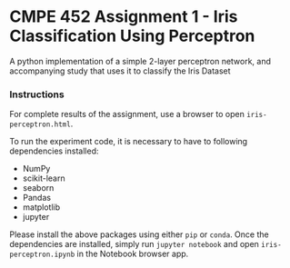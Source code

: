 <h1>CMPE 452 Assignment 1 - Iris Classification Using Perceptron</h1>

A python implementation of a simple 2-layer perceptron network, and accompanying study that uses it to classify the Iris Dataset

<h3> Instructions </h3>

For complete results of the assignment, use a browser to open `iris-perceptron.html`.

To run the experiment code, it is necessary to have to following dependencies installed:

<ul>
	<li>NumPy</li>
	<li>scikit-learn</li>
	<li>seaborn</li>
	<li>Pandas</li>
	<li>matplotlib</li>
	<li>jupyter</li>
</ul>

Please install the above packages using either `pip` or `conda`. Once the dependencies are installed, simply run `jupyter notebook` and open `iris-perceptron.ipynb` in the Notebook browser app.
